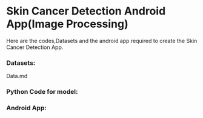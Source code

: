 # Skin Cancer Detection Android App(Image Processing)
Here are the codes,Datasets and the android app required to create the Skin Cancer Detection App.

### Datasets:
  Data.md
### Python Code for model:

### Android App:

